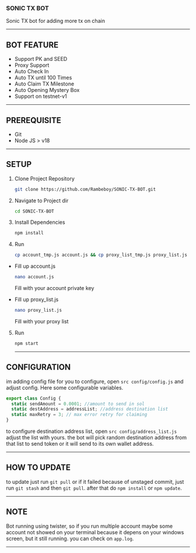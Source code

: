 ### SONIC TX BOT

Sonic TX bot for adding more tx on chain

---

## BOT FEATURE

- Support PK and SEED
- Proxy Support
- Auto Check In
- Auto TX until 100 Times
- Auto Claim TX Milestone
- Auto Opening Mystery Box
- Support on testnet-v1

---

## PREREQUISITE

- Git
- Node JS > v18

---

## SETUP

1. Clone Project Repository
   ```bash
   git clone https://github.com/Rambeboy/SONIC-TX-BOT.git
   ```

2. Navigate to Project dir
   ```bash
   cd SONIC-TX-BOT
   ```

3. Install Dependencies
   ```bash
   npm install
   ```

4. Run
   ```bash
   cp account_tmp.js account.js && cp proxy_list_tmp.js proxy_list.js
   ```

- Fill up account.js
  ```bash
  nano account.js
  ```
  Fill with your account private key

- Fill up proxy_list.js
  ```bash
  nano proxy_list.js
  ```
  Fill with your proxy list

5. Run
   ```bash
   npm start
   ```

   ---

## CONFIGURATION

im adding config file for you to configure, open `src config/config.js` and adjust config. Here some configurable variables.

```js
export class Config {
  static sendAmount = 0.0001; //amount to send in sol
  static destAddress = addressList; //address destination list
  static maxRetry = 3; // max error retry for claiming
}
```

to configure destination address list, open `src config/address_list.js` adjust the list with yours. the bot will pick random destination address from that list to send token or it will send to its own wallet address.

---

## HOW TO UPDATE

to update just run `git pull` or if it failed because of unstaged commit, just run `git stash` and then `git pull`. after that do `npm install` or `npm update`.

---

## NOTE

Bot running using twister, so if you run multiple account maybe some account not showed on your terminal because it depens on your windows screen, but it still running. you can check on `app.log`.

---

